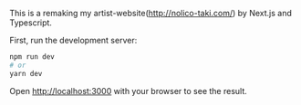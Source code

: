 This is a remaking my artist-website(http://nolico-taki.com/) by Next.js and Typescript.

First, run the development server:

```bash
npm run dev
# or
yarn dev
```

Open [http://localhost:3000](http://localhost:3000) with your browser to see the result.